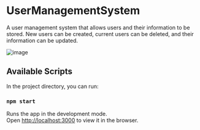 # UserManagementSystem 

A user management system that allows users and their information to be stored. New users can be created, current users can be deleted, and their information can be updated.

![image](https://user-images.githubusercontent.com/52639954/202929922-c5673aca-46bd-433a-ad50-0d9323f7733c.png)


## Available Scripts

In the project directory, you can run:

### `npm start`

Runs the app in the development mode.\
Open [http://localhost:3000](http://localhost:3000) to view it in the browser.


